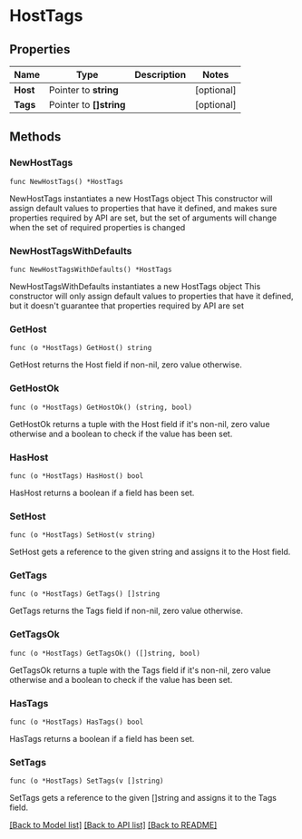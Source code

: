 # HostTags

## Properties

Name | Type | Description | Notes
------------ | ------------- | ------------- | -------------
**Host** | Pointer to **string** |  | [optional] 
**Tags** | Pointer to **[]string** |  | [optional] 

## Methods

### NewHostTags

`func NewHostTags() *HostTags`

NewHostTags instantiates a new HostTags object
This constructor will assign default values to properties that have it defined,
and makes sure properties required by API are set, but the set of arguments
will change when the set of required properties is changed

### NewHostTagsWithDefaults

`func NewHostTagsWithDefaults() *HostTags`

NewHostTagsWithDefaults instantiates a new HostTags object
This constructor will only assign default values to properties that have it defined,
but it doesn't guarantee that properties required by API are set

### GetHost

`func (o *HostTags) GetHost() string`

GetHost returns the Host field if non-nil, zero value otherwise.

### GetHostOk

`func (o *HostTags) GetHostOk() (string, bool)`

GetHostOk returns a tuple with the Host field if it's non-nil, zero value otherwise
and a boolean to check if the value has been set.

### HasHost

`func (o *HostTags) HasHost() bool`

HasHost returns a boolean if a field has been set.

### SetHost

`func (o *HostTags) SetHost(v string)`

SetHost gets a reference to the given string and assigns it to the Host field.

### GetTags

`func (o *HostTags) GetTags() []string`

GetTags returns the Tags field if non-nil, zero value otherwise.

### GetTagsOk

`func (o *HostTags) GetTagsOk() ([]string, bool)`

GetTagsOk returns a tuple with the Tags field if it's non-nil, zero value otherwise
and a boolean to check if the value has been set.

### HasTags

`func (o *HostTags) HasTags() bool`

HasTags returns a boolean if a field has been set.

### SetTags

`func (o *HostTags) SetTags(v []string)`

SetTags gets a reference to the given []string and assigns it to the Tags field.


[[Back to Model list]](../README.md#documentation-for-models) [[Back to API list]](../README.md#documentation-for-api-endpoints) [[Back to README]](../README.md)


